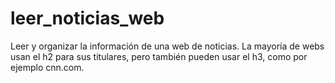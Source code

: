 # leer_noticias_web
Leer y organizar la información de una web de noticias.
La mayoría de webs usan el h2 para sus titulares, pero también pueden usar el h3, como por ejemplo cnn.com. 
